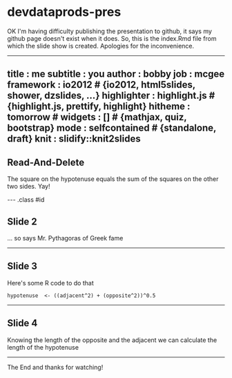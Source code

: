 # devdataprods-pres




OK I'm having difficulty publishing the presentation to github, it says my github page doesn't exist when it does.
So, this is the index.Rmd file from which the slide show is created. Apologies for the inconvenience. 




---
title       : me
subtitle    : you
author      : bobby
job         : mcgee
framework   : io2012        # {io2012, html5slides, shower, dzslides, ...}
highlighter : highlight.js  # {highlight.js, prettify, highlight}
hitheme     : tomorrow      # 
widgets     : []            # {mathjax, quiz, bootstrap}
mode        : selfcontained # {standalone, draft}
knit        : slidify::knit2slides
---

## Read-And-Delete

The square on the hypotenuse equals the sum of the squares on the other two sides. Yay!

--- .class #id 

## Slide 2

... so says Mr. Pythagoras of Greek fame

---

## Slide 3

Here's some R code to do that

```{r}
hypotenuse  <- ((adjacent^2) + (opposite^2))^0.5
````

---

## Slide 4

Knowing the length of the opposite and the adjacent we can calculate the length of the hypotenuse


---


The End and thanks for watching!
